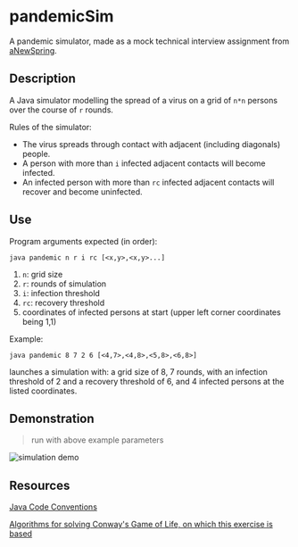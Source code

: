 # pandemicSim
A pandemic simulator, made as a mock technical interview assignment from [aNewSpring](https://www.anewspring.com/).

## Description
A Java simulator modelling the spread of a virus on a grid of `n*n` persons over the course of `r` rounds.

Rules of the simulator:
- The virus spreads through contact with adjacent (including diagonals) people.
- A person with more than `i` infected adjacent contacts will become infected.
- An infected person with more than `rc` infected adjacent contacts will recover
and become uninfected.

## Use
Program arguments expected (in order):

`java pandemic n r i rc [<x,y>,<x,y>...]`

1. `n`: grid size
2. `r`: rounds of simulation
3. `i`: infection threshold
4. `rc`: recovery threshold
5. coordinates of infected persons at start (upper left corner coordinates being 1,1)

Example:
```
java pandemic 8 7 2 6 [<4,7>,<4,8>,<5,8>,<6,8>]
```
launches a simulation with: a grid size of 8, 7 rounds, 
with an infection threshold of 2 and a recovery threshold of 6,
and 4 infected persons at the listed coordinates.

## Demonstration
> run with above example parameters

![simulation demo](https://i.imgur.com/YTJAdX9.png?1)

## Resources
[Java Code Conventions](https://www.oracle.com/java/technologies/javase/codeconventions-introduction.html)

[Algorithms for solving Conway's Game of Life, on which this exercise is based](https://en.wikipedia.org/wiki/Conway%27s_Game_of_Life#Algorithms)
